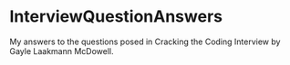 InterviewQuestionAnswers
========================

My answers to the questions posed in Cracking the Coding Interview by Gayle Laakmann McDowell.
